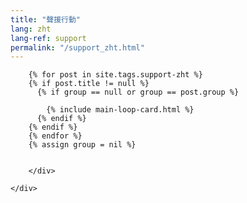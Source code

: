 ```yaml
---
title: "聲援行動"
lang: zht
lang-ref: support
permalink: "/support_zht.html"
---
```


<div class="container">
    <div class="row justify-content-center">
        <div class="col-md-8">

            
        {% for post in site.tags.support-zht %}
        {% if post.title != null %}
          {% if group == null or group == post.group %}
         
            {% include main-loop-card.html %}
          {% endif %}
        {% endif %}
        {% endfor %}
        {% assign group = nil %}
        

        </div>
        
    </div>
</div>
